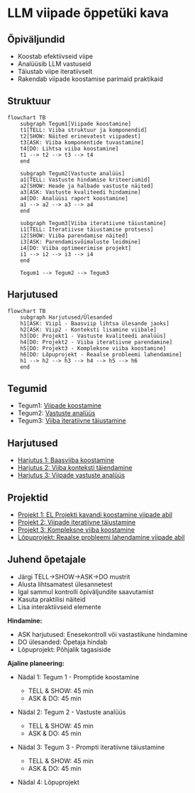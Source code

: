 # LLM viipade õppetüki kava

## Õpiväljundid
- Koostab efektiivseid viipe
- Analüüsib LLM vastuseid
- Täiustab viipe iteratiivselt
- Rakendab viipade koostamise parimaid praktikaid

## Struktuur
```mermaid
flowchart TB
    subgraph Tegum1[Viipade koostamine]
    t1[TELL: Viiba struktuur ja komponendid]
    t2[SHOW: Näited erinevatest viipadest]
    t3[ASK: Viiba komponentide tuvastamine]
    t4[DO: Lihtsa viiba koostamine]
    t1 --> t2 --> t3 --> t4
    end

    subgraph Tegum2[Vastuste analüüs]
    a1[TELL: Vastuste hindamise kriteeriumid]
    a2[SHOW: Heade ja halbade vastuste näited]
    a3[ASK: Vastuste kvaliteedi hindamine]
    a4[DO: Analüüsi raport koostamine]
    a1 --> a2 --> a3 --> a4
    end

    subgraph Tegum3[Viiba iteratiivne täiustamine]
    i1[TELL: Iteratiivse täiustamise protsess]
    i2[SHOW: Viiba parendamise näited]
    i3[ASK: Parendamisvõimaluste leidmine]
    i4[DO: Viiba optimeerimise projekt]
    i1 --> i2 --> i3 --> i4
    end

    Tegum1 --> Tegum2 --> Tegum3
```
## Harjutused
```mermaid
flowchart TB
    subgraph Harjutused/Ülesanded
    h1[ASK: Viip1 - Baasviip lihtsa ülesande jaoks]
    h2[ASK: Viip2 - Konteksti lisamine viibale]
    h3[DO: Projekt1 - Vastuste kvaliteedi analüüs]
    h4[DO: Projekt2 - Viiba iteratiivne parendamine]
    h5[DO: Projekt3 - Kompleksne viiba koostamine]
    h6[DO: Lõpuprojekt - Reaalse probleemi lahendamine]
    h1 --> h2 --> h3 --> h4 --> h5 --> h6
    end
```
## Tegumid
- Tegum1: [Viipade koostamine](./tegum1.md)
- Tegum2: [Vastuste analüüs](./tegum2.md)
- Tegum3: [Viiba iteratiivne täiustamine](./tegum3.md)

## Harjutused
- [Harjutus 1: Baasviiba koostamine](./harjutused.md#harjutus-1-baasviiba-koostamine)
- [Harjutus 2: Viiba konteksti täiendamine](./harjutused.md#harjutus-2-viiba-konteksti-täiendamine)
- [Harjutus 3: Viipade vastuste analüüs](./harjutused.md#harjutus-3-viipade-vastuste-analüüs)

## Projektid
- [Projekt 1: EL Projekti kavandi koostamine viipade abil](./projektid.md#projekt-1-el-projekti-kavandi-koostamine-viipade-abil)
- [Projekt 2: Viipade iteratiivne täiustamine](./projektid.md#projekt-2-viipade-iteratiivne-täiustamine)
- [Projekt 3: Kompleksne viiba koostamine](./projektid.md#projekt-3-kompleksne-projektikoostamine)
- [Lõpuprojekt: Reaalse probleemi lahendamine viipade abil](./projektid.md#lõpuprojekt-reaalse-probleemi-lahendamine-viipade-abil)

## Juhend õpetajale
- Järgi TELL→SHOW→ASK→DO mustrit
- Alusta lihtsamatest ülesannetest
- Igal sammul kontrolli õpiväljundite saavutamist
- Kasuta praktilisi näiteid
- Lisa interaktiivseid elemente

**Hindamine:**
- ASK harjutused: Enesekontroll või vastastikune hindamine
- DO ülesanded: Õpetaja hindab
- Lõpuprojekt: Põhjalik tagasiside

**Ajaline planeering:**
- Nädal 1: Tegum 1 - Promptide koostamine
    - TELL & SHOW: 45 min
    - ASK & DO: 45 min

- Nädal 2: Tegum 2 - Vastuste analüüs
    - TELL & SHOW: 45 min
    - ASK & DO: 45 min

- Nädal 3: Tegum 3 - Prompti iteratiivne täiustamine
    - TELL & SHOW: 45 min
    - ASK & DO: 45 min

- Nädal 4: Lõpuprojekt


